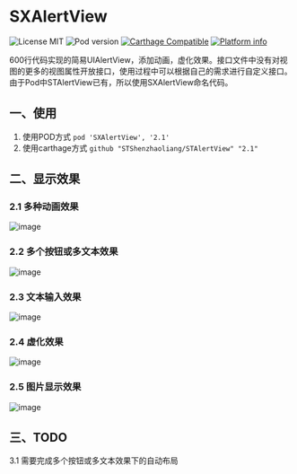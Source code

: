 # SXAlertView

![License MIT](https://img.shields.io/github/license/mashape/apistatus.svg?maxAge=2592000)
![Pod version](https://img.shields.io/cocoapods/v/SXAlertView.svg?style=flat)
[![Carthage Compatible](https://img.shields.io/badge/Carthage-compatible-4BC51D.svg?style=flat)](https://github.com/Carthage/Carthage)
[![Platform info](https://img.shields.io/cocoapods/p/SXAlertView.svg?style=flat)](http://cocoadocs.org/docsets/SXAlertView)

600行代码实现的简易UIAlertView，添加动画，虚化效果。接口文件中没有对视图的更多的视图属性开放接口，使用过程中可以根据自己的需求进行自定义接口。由于Pod中STAlertView已有，所以使用SXAlertView命名代码。

## 一、使用

1. 使用POD方式 `pod 'SXAlertView', '2.1'`
2. 使用carthage方式 `github "STShenzhaoliang/STAlertView" "2.1"` 

## 二、显示效果
### 2.1 多种动画效果
![image](https://github.com/STShenZhaoliang/STImage/blob/master/SXAlertView/gif1.gif)
### 2.2 多个按钮或多文本效果
![image](https://github.com/STShenZhaoliang/STImage/blob/master/SXAlertView/gif2.gif)
### 2.3 文本输入效果
![image](https://github.com/STShenZhaoliang/STImage/blob/master/SXAlertView/gif3.gif)
### 2.4 虚化效果
![image](https://github.com/STShenZhaoliang/STImage/blob/master/SXAlertView/gif4.gif)
### 2.5 图片显示效果
![image](https://github.com/STShenZhaoliang/STImage/blob/master/SXAlertView/gif5.gif)

## 三、TODO
3.1 需要完成多个按钮或多文本效果下的自动布局






